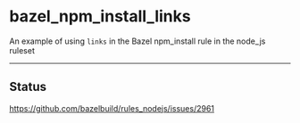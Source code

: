 # bazel_npm_install_links
An example of using `links` in the Bazel npm_install rule in the node_js ruleset

------

## Status

https://github.com/bazelbuild/rules_nodejs/issues/2961
